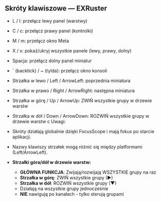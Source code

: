 ## Skróty klawiszowe — EXRuster

- L / l: przełącz lewy panel (warstwy)
- C / c: przełącz prawy panel (kontrolki)
- M / m: przełącz okno Meta
- X / x: pokaż/ukryj wszystkie panele (lewy, prawy, dolny)
- Spacja: przełącz dolny panel miniatur
- ` (backtick) / ~ (tylda): przełącz okno konsoli
- Strzałka w lewo / Left / ArrowLeft: poprzednia miniatura
- Strzałka w prawo / Right / ArrowRight: następna miniatura
- Strzałka w górę / Up / ArrowUp: ZWIŃ wszystkie grupy w drzewie warstw
- Strzałka w dół / Down / ArrowDown: ROZWIŃ wszystkie grupy w drzewie warstw
c
Uwagi:

- Skróty działają globalnie dzięki FocusScope i mają fokus po starcie aplikacji.
- Nazwy klawiszy strzałek mogą różnić się między platformami (Left/ArrowLeft).
- **Strzałki góra/dół w drzewie warstw:**
  - **GŁÓWNA FUNKCJA**: Zwijają/rozwijają WSZYSTKIE grupy na raz
  - **Strzałka w górę**: ZWIŃ wszystkie grupy (▶)
  - **Strzałka w dół**: ROZWIŃ wszystkie grupy (▼)
  - Działają na wszystkie grupy jednocześnie
  - **NIE** nawigują po kanałach - tylko sterują grupami
